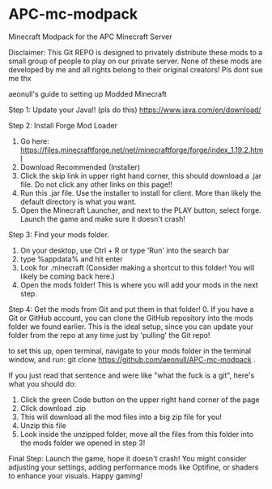 # APC-mc-modpack
Minecraft Modpack for the APC Minecraft Server

Disclaimer:
This Git REPO is designed to privately distribute these mods to a small group of people to play on our private server. 
None of these mods are developed by me and all rights belong to their original creators! Pls dont sue me thx

aeonull's guide to setting up Modded Minecraft

Step 1: Update your Java!!
(pls do this)
https://www.java.com/en/download/

Step 2: Install Forge Mod Loader
1. Go here: https://files.minecraftforge.net/net/minecraftforge/forge/index_1.19.2.html
2. Download Recommended (Installer)
3. Click the skip link in upper right hand corner, this should download a .jar file. Do not click any other links on this page!!
4. Run this .jar file. Use the installer to install for client. More than likely the default directory is what you want.
5. Open the Minecraft Launcher, and next to the PLAY button, select forge. Launch the game and make sure it doesn't crash!

Step 3: Find your mods folder.
1. On your desktop, use Ctrl + R or type 'Run' into the search bar
2. type %appdata% and hit enter
3. Look for .minecraft
(Consider making a shortcut to this folder! You will likely be coming back here.)
4. Open the mods folder! This is where you will add your mods in the next step.

Step 4: Get the mods from Git and put them in that folder!
0. If you have a Git or GitHub account, you can clone the GitHub repository into the mods folder we found earlier. This is the ideal setup, since you can update your folder from the repo at any time just by 'pulling' the Git repo!

to set this up, open terminal, navigate to your mods folder in the terminal window, and run: 
git clone https://github.com/aeonull/APC-mc-modpack .

If you just read that sentence and were like "what the fuck is a git", here's what you should do:
1. Click the green Code button on the upper right hand corner of the page
2. Click download .zip
3. This will download all the mod files into a big zip file for you!
4. Unzip this file
5. Look inside the unzipped folder, move all the files from this folder into the mods folder we opened in step 3!

Final Step: Launch the game, hope it doesn't crash! You might consider adjusting your settings, adding performance mods like Optifine, or shaders to enhance your visuals. Happy gaming!
